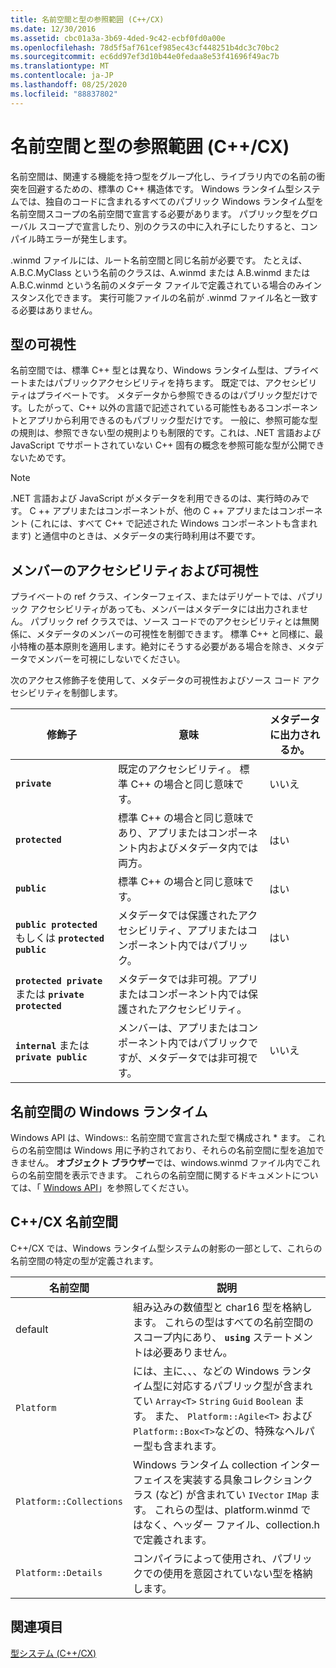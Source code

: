 ```yaml
---
title: 名前空間と型の参照範囲 (C++/CX)
ms.date: 12/30/2016
ms.assetid: cbc01a3a-3b69-4ded-9c42-ecbf0fd0a00e
ms.openlocfilehash: 78d5f5af761cef985ec43cf448251b4dc3c70bc2
ms.sourcegitcommit: ec6dd97ef3d10b44e0fedaa8e53f41696f49ac7b
ms.translationtype: MT
ms.contentlocale: ja-JP
ms.lasthandoff: 08/25/2020
ms.locfileid: "88837802"
---
```

# <a name="namespaces-and-type-visibility-ccx-"></a>名前空間と型の参照範囲 (C++/CX)

名前空間は、関連する機能を持つ型をグループ化し、ライブラリ内での名前の衝突を回避するための、標準の C++ 構造体です。 Windows ランタイム型システムでは、独自のコードに含まれるすべてのパブリック Windows ランタイム型を名前空間スコープの名前空間で宣言する必要があります。 パブリック型をグローバル スコープで宣言したり、別のクラスの中に入れ子にしたりすると、コンパイル時エラーが発生します。

.winmd ファイルには、ルート名前空間と同じ名前が必要です。 たとえば、A.B.C.MyClass という名前のクラスは、A.winmd または A.B.winmd または A.B.C.winmd という名前のメタデータ ファイルで定義されている場合のみインスタンス化できます。 実行可能ファイルの名前が .winmd ファイル名と一致する必要はありません。

## <a name="type-visibility"></a>型の可視性

名前空間では、標準 C++ 型とは異なり、Windows ランタイム型は、プライベートまたはパブリックアクセシビリティを持ちます。 既定では、アクセシビリティはプライベートです。 メタデータから参照できるのはパブリック型だけです。したがって、C++ 以外の言語で記述されている可能性もあるコンポーネントとアプリから利用できるのもパブリック型だけです。 一般に、参照可能な型の規則は、参照できない型の規則よりも制限的です。これは、.NET 言語および JavaScript でサポートされていない C++ 固有の概念を参照可能な型が公開できないためです。

> [!NOTE]
> .NET 言語および JavaScript がメタデータを利用できるのは、実行時のみです。 C ++ アプリまたはコンポーネントが、他の C ++ アプリまたはコンポーネント (これには、すべて C++ で記述された Windows コンポーネントも含まれます) と通信中のときは、メタデータの実行時利用は不要です。

## <a name="member-accessibility-and-visibility"></a>メンバーのアクセシビリティおよび可視性

プライベートの ref クラス、インターフェイス、またはデリゲートでは、パブリック アクセシビリティがあっても、メンバーはメタデータには出力されません。 パブリック ref クラスでは、ソース コードでのアクセシビリティとは無関係に、メタデータのメンバーの可視性を制御できます。 標準 C++ と同様に、最小特権の基本原則を適用します。絶対にそうする必要がある場合を除き、メタデータでメンバーを可視にしないでください。

次のアクセス修飾子を使用して、メタデータの可視性およびソース コード アクセシビリティを制御します。

| 修飾子 | 意味 | メタデータに出力されるか。 |
|--|--|--|
| **`private`** | 既定のアクセシビリティ。 標準 C++ の場合と同じ意味です。 | いいえ |
| **`protected`** | 標準 C++ の場合と同じ意味であり、アプリまたはコンポーネント内およびメタデータ内では両方。 | はい |
| **`public`** | 標準 C++ の場合と同じ意味です。 | はい |
| **`public protected`** もしくは **`protected public`** | メタデータでは保護されたアクセシビリティ、アプリまたはコンポーネント内ではパブリック。 | はい |
| **`protected private`** または **`private protected`** | メタデータでは非可視。アプリまたはコンポーネント内では保護されたアクセシビリティ。 |  |
| **`internal`** または **`private public`** | メンバーは、アプリまたはコンポーネント内ではパブリックですが、メタデータでは非可視です。 | いいえ |

## <a name="windows-runtime-namespaces"></a>名前空間の Windows ランタイム

Windows API は、Windows:: 名前空間で宣言された型で構成され \* ます。 これらの名前空間は Windows 用に予約されており、それらの名前空間に型を追加できません。 **オブジェクト ブラウザー**では、windows.winmd ファイル内でこれらの名前空間を表示できます。 これらの名前空間に関するドキュメントについては、「 [Windows API](/uwp/api/)」を参照してください。

## <a name="ccx-namespaces"></a>C++/CX 名前空間

C++/CX では、Windows ランタイム型システムの射影の一部として、これらの名前空間の特定の型が定義されます。

| 名前空間 | 説明 |
|--|--|
| default | 組み込みの数値型と char16 型を格納します。 これらの型はすべての名前空間のスコープ内にあり、 **`using`** ステートメントは必要ありません。 |
| `Platform` | には、主に、、、などの Windows ランタイム型に対応するパブリック型が含まれてい `Array<T>` `String` `Guid` `Boolean` ます。 また、 `Platform::Agile<T>` および `Platform::Box<T>`などの、特殊なヘルパー型も含まれます。 |
| `Platform::Collections` | Windows ランタイム collection インターフェイスを実装する具象コレクションクラス (など) が含まれてい `IVector` `IMap` ます。 これらの型は、platform.winmd ではなく、ヘッダー ファイル、collection.h で定義されます。 |
| `Platform::Details` | コンパイラによって使用され、パブリックでの使用を意図されていない型を格納します。 |

## <a name="see-also"></a>関連項目

[型システム (C++/CX)](../cppcx/type-system-c-cx.md)

